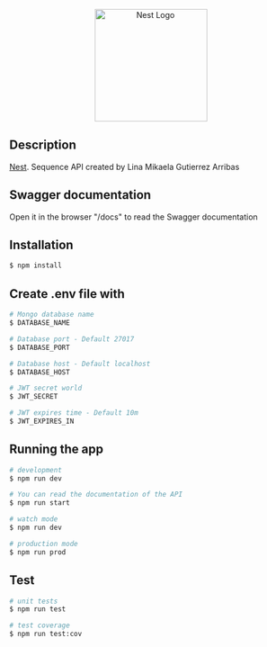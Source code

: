<p align="center">
  <a href="http://nestjs.com/" target="blank"><img src="https://nestjs.com/img/logo-small.svg" width="200" alt="Nest Logo" /></a>
</p>

## Description

[Nest](https://github.com/nestjs/nest). Sequence API created by Lina Mikaela Gutierrez Arribas

## Swagger documentation

Open it in the browser "/docs" to read the Swagger documentation

## Installation

```bash
$ npm install
```

## Create .env file with

```bash
# Mongo database name
$ DATABASE_NAME

# Database port - Default 27017
$ DATABASE_PORT

# Database host - Default localhost
$ DATABASE_HOST

# JWT secret world
$ JWT_SECRET

# JWT expires time - Default 10m
$ JWT_EXPIRES_IN
```

## Running the app

```bash
# development
$ npm run dev

# You can read the documentation of the API
$ npm run start

# watch mode
$ npm run dev

# production mode
$ npm run prod
```

## Test

```bash
# unit tests
$ npm run test

# test coverage
$ npm run test:cov
```
